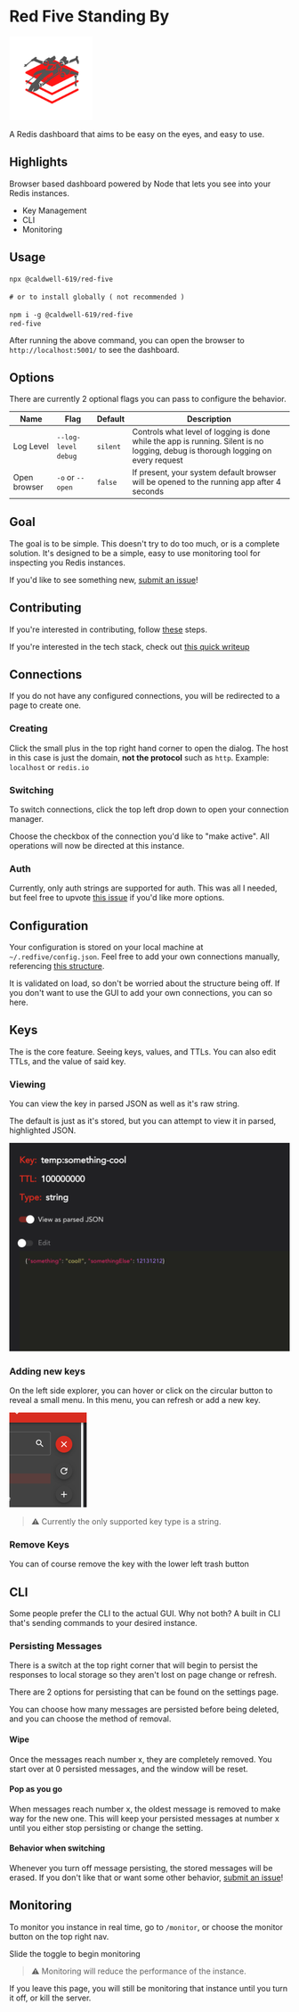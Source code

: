 # Red Five Standing By

<img src='docs/red-five-logo.svg' height='150px'>

A Redis dashboard that aims to be easy on the eyes, and easy to use.

## Highlights

Browser based dashboard powered by Node that lets you see into your Redis instances.

- Key Management
- CLI
- Monitoring

## Usage

```shell
npx @caldwell-619/red-five

# or to install globally ( not recommended )

npm i -g @caldwell-619/red-five
red-five
```

After running the above command, you can open the browser to `http://localhost:5001/` to see the dashboard.

## Options

There are currently 2 optional flags you can pass to configure the behavior.

| Name         | Flag                | Default  | Description                                                                                                                       |
| ------------ | ------------------- | -------- | --------------------------------------------------------------------------------------------------------------------------------- |
| Log Level    | `--log-level debug` | `silent` | Controls what level of logging is done while the app is running. Silent is no logging, debug is thorough logging on every request |
| Open browser | `-o` or `--open`    | `false`  | If present, your system default browser will be opened to the running app after 4 seconds                                         |

## Goal

The goal is to be simple. This doesn't try to do too much, or is a complete solution. It's designed to be a simple, easy to use monitoring tool for inspecting you Redis instances.

If you'd like to see something new, [submit an issue](https://github.com/christopher-caldwell/red-five/issues/new)!

## Contributing

If you're interested in contributing, follow [these](docs/contributing.md) steps.

If you're interested in the tech stack, check out [this quick writeup](docs/contributing.md#tech-stack)

## Connections

If you do not have any configured connections, you will be redirected to a page to create one.

### Creating

Click the small plus in the top right hand corner to open the dialog. The host in this case is just the domain, **not the protocol** such as `http`. Example: `localhost` or `redis.io`

### Switching

To switch connections, click the top left drop down to open your connection manager.

Choose the checkbox of the connection you'd like to "make active". All operations will now be directed at this instance.

### Auth

Currently, only auth strings are supported for auth. This was all I needed, but feel free to upvote [this issue](https://github.com/christopher-caldwell/red-five/issues/7) if you'd like more options.

## Configuration

Your configuration is stored on your local machine at `~/.redfive/config.json`. Feel free to add your own connections manually, referencing [this structure](api/src/interfaces/index.ts#L28-L33).

It is validated on load, so don't be worried about the structure being off. If you don't want to use the GUI to add your own connections, you can so here.

## Keys

The is the core feature. Seeing keys, values, and TTLs. You can also edit TTLs, and the value of said key.

### Viewing

You can view the key in parsed JSON as well as it's raw string.

The default is just as it's stored, but you can attempt to view it in parsed, highlighted JSON.

![](docs/parsed-key.png)

### Adding new keys

On the left side explorer, you can hover or click on the circular button to reveal a small menu. In this menu, you can refresh or add a new key.

![](docs/speed-dial.png)

> :warning: Currently the only supported key type is a string.

### Remove Keys

You can of course remove the key with the lower left trash button

## CLI

Some people prefer the CLI to the actual GUI. Why not both? A built in CLI that's sending commands to your desired instance.

### Persisting Messages

There is a switch at the top right corner that will begin to persist the responses to local storage so they aren't lost on page change or refresh.

There are 2 options for persisting that can be found on the settings page.

You can choose how many messages are persisted before being deleted, and you can choose the method of removal.

#### Wipe

Once the messages reach number x, they are completely removed. You start over at 0 persisted messages, and the window will be reset.

#### Pop as you go

When messages reach number x, the oldest message is removed to make way for the new one. This will keep your persisted messages at number x until you either stop persisting or change the setting.

#### Behavior when switching

Whenever you turn off message persisting, the stored messages will be erased. If you don't like that or want some other behavior, [submit an issue](https://github.com/christopher-caldwell/red-five/issues/new)!

## Monitoring

To monitor you instance in real time, go to `/monitor`, or choose the monitor button on the top right nav.

Slide the toggle to begin monitoring

> :warning: Monitoring will reduce the performance of the instance.

If you leave this page, you will still be monitoring that instance until you turn it off, or kill the server.

